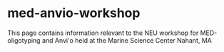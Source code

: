 # med-anvio-workshop
This page contains information relevant to the NEU workshop for MED-oligotyping and Anvi'o held at the Marine Science Center Nahant, MA
